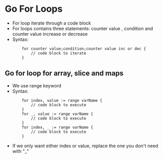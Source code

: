 # Go For Loops
- For loop iterate through a code block
- For loops contains three statements: counter value , condition and counter value increase or decrease
- Syntax:
    ```
        for counter value;condition;counter value inc or dec {
            // code block to iterate
        }
    ```

## Go for loop for array, slice and maps
- We use range keyword 
- Syntax:
    ```
        for index, value := range varName {
            // code block to execute
        }
        for _, value := range varName {
            // code block to execute
        }
        for index, _ := range varName {
            // code block to execute
        }
    ```
- If we only want either index or value, replace the one you don't need with "_"

